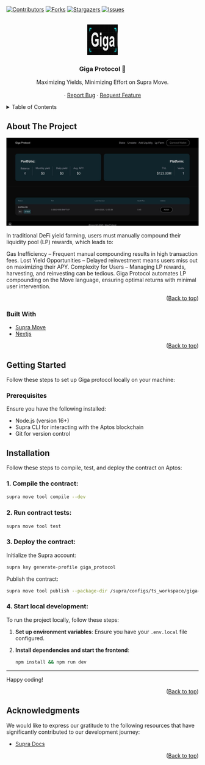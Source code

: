 <a id="readme-top"></a>

[![Contributors][contributors-shield]][contributors-url]
[![Forks][forks-shield]][forks-url]
[![Stargazers][stars-shield]][stars-url]
[![Issues][issues-shield]][issues-url]

<!-- PROJECT LOGO -->
<br />
<div align="center">
  <a href="https://github.com/Devil02070/giga-protocol">
    <img src="media-kit/logo.jpeg" alt="Logo" width="80" height="80">
  </a>

  <h3 align="center">Giga Protocol 🦾</h3>

  <p align="center">
    Maximizing Yields, Minimizing Effort on Supra Move.
    <br />
    <br />
    <!-- <a href="https://youtu.be/n_O28LvNU1I?si=Kdq1D9lt_t9Se_6d">View Demo</a> -->
    ·
    <a href="https://github.com/Devil02070/giga-protocol/issues/new?labels=bug&template=bug-report---.md">Report Bug</a>
    ·
    <a href="https://github.com/Devil02070/giga-protocol/issues/new?labels=enhancement&template=feature-request---.md">Request Feature</a>
  </p>
</div>

<!-- TABLE OF CONTENTS -->
<details>
  <summary>Table of Contents</summary>
  <ol>
    <li>
      <a href="#about-the-project">About The Project</a>
      <ul>
        <li><a href="#built-with">Built With</a></li>
      </ul>
    </li>
    <li>
      <a href="#getting-started">Getting Started</a>
      <ul>
        <li><a href="#prerequisites">Prerequisites</a></li>
        <li><a href="#installation">Installation</a></li>
      </ul>
    </li>
    <li><a href="#acknowledgments">Acknowledgments</a></li>
  </ol>
</details>

<!-- ABOUT THE PROJECT -->

## About The Project

[![Giga screenshot][product-screenshot-dark]](https://testnet-giga-ptotol.xyz)

In traditional DeFi yield farming, users must manually compound their liquidity pool (LP) rewards, which leads to:

Gas Inefficiency – Frequent manual compounding results in high transaction fees.
Lost Yield Opportunities – Delayed reinvestment means users miss out on maximizing their APY.
Complexity for Users – Managing LP rewards, harvesting, and reinvesting can be tedious.
Giga Protocol automates LP compounding on the Move language, ensuring optimal returns with minimal user intervention.


<p align="right">(<a href="#readme-top">Back to top</a>)</p>



### Built With

- [Supra Move][Move-url]
- [Nextjs][Next-url]

<p align="right">(<a href="#readme-top">Back to top</a>)</p>

<!-- GETTING STARTED -->

## Getting Started

Follow these steps to set up Giga protocol locally on your machine:

### Prerequisites

Ensure you have the following installed:

- Node.js (version 16+)
- Supra CLI for interacting with the Aptos blockchain
- Git for version control

## Installation

Follow these steps to compile, test, and deploy the contract on Aptos:

### 1. Compile the contract:

```bash
supra move tool compile --dev
```

### 2. Run contract tests:

```bash
supra move tool test
```

### 3. Deploy the contract:

Initialize the Supra account:

```bash
supra key generate-profile giga_protocol
```

Publish the contract:

```bash
supra move tool publish --package-dir /supra/configs/ts_workspace/giga-protocol/src/move --profile giga_protocol --url https://rpc-testnet.supra.com 
```


### 4. Start local development:

To run the project locally, follow these steps:

1. **Set up environment variables**: Ensure you have your `.env.local` file configured.
2. **Install dependencies and start the frontend**:

   ```bash
   npm install && npm run dev
   ```
---

Happy coding!

<p align="right">(<a href="#readme-top">Back to top</a>)</p>


<!-- ACKNOWLEDGMENTS -->

## Acknowledgments

We would like to express our gratitude to the following resources that have significantly contributed to our development journey:

- [Supra Docs](https://supra.com/developers/)

<p align="right">(<a href="#readme-top">Back to top</a>)</p>

[contributors-shield]: https://img.shields.io/github/contributors/ajaythxkur/giga-protocol.svg?style=for-the-badge
[contributors-url]: https://github.com/Devil02070/giga-protocol/graphs/contributors
[forks-shield]: https://img.shields.io/github/forks/ajaythxkur/giga-protocol.svg?style=for-the-badge
[forks-url]: https://github.com/Devil02070/giga-protocol/network/members
[stars-shield]: https://img.shields.io/github/stars/ajaythxkur/giga-protocol.svg?style=for-the-badge
[stars-url]: https://github.com/Devil02070/giga-protocol/stargazers
[issues-shield]: https://img.shields.io/github/issues/ajaythxkur/giga-protocol.svg?style=for-the-badge
[issues-url]: https://github.com/Devil02070/giga-protocol/issues
[github-url]: https://github.com/Devil02070/giga-protocol
[Next.js]: https://img.shields.io/badge/next.js-000000?style=for-the-badge&logo=nextdotjs&logoColor=white
[Next-url]: https://nextjs.org/
[Move]: media-kit/move.png?style=for-the-badge
[Move-url]: https://github.com/Entropy-Foundation/aptos-core/tree/main/aptos-move
[architecture-screenshot]: media-kit/architecture.jpeg
[product-screenshot-dark]: media-kit/demo.jpeg
